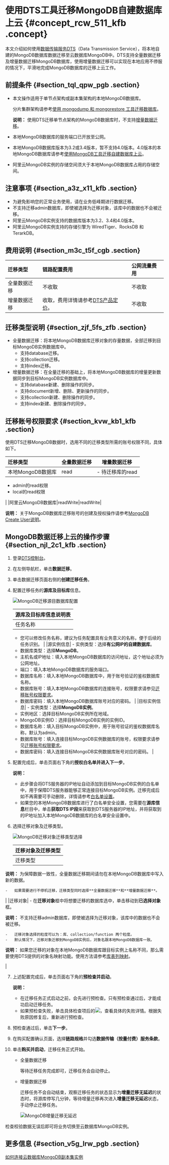 # 使用DTS工具迁移MongoDB自建数据库上云 {#concept_rcw_511_kfb .concept}

本文介绍如何使用[数据传输服务DTS](https://www.alibabacloud.com/help/zh/doc-detail/26592.htm)（Data Transmission Service），将本地自建的MongoDB数据库数据迁移至云数据库MongoDB中。DTS支持全量数据迁移及增量数据迁移MongoDB数据库，使用增量数据迁移可以实现在本地应用不停服的情况下，平滑地完成MongoDB数据库的迁移上云工作。

## 前提条件 {#section_tql_qpw_pgb .section}

-   本文操作适用于单节点架构或副本集架构的本地MongoDB数据库。

    分片集群架构请参考[使用 mongodump 和 mongorestore 工具迁移数据库](../intl.zh-CN/分片集群快速入门/数据迁移/使用MongoDB工具迁移自建数据库上云.md#)。

    **说明：** 使用DTS迁移单节点架构的MongoDB数据库时，不支持[增量数据迁移](#section_zjf_5fs_zfb)。

-   本地MongoDB数据库的服务端口已开放至公网。
-   本地MongoDB数据库版本为3.2或3.4版本，暂不支持4.0版本。4.0版本的本地MongoDB数据库请参考[使用MongoDB工具迁移自建数据库上云](intl.zh-CN/副本集快速入门/数据迁移/使用MongoDB工具迁移自建数据库上云.md#)。
-   阿里云MongoDB实例的存储空间须大于本地MongoDB数据库占用的存储空间。

## 注意事项 {#section_a3z_x11_kfb .section}

-   为避免影响您的正常业务使用，请在业务低峰期进行数据迁移。
-   不支持迁移admin数据库，即使被选择为迁移对象，该库中的数据也不会被迁移。
-   阿里云MongoDB实例支持的数据库版本为3.2、3.4和4.0版本。
-   阿里云MongoDB实例支持的存储引擎为 WiredTiger、RocksDB 和 TerarkDB。

## 费用说明 {#section_m3c_t5f_cgb .section}

|迁移类型|链路配置费用|公网流量费用|
|:---|:-----|:-----|
|全量数据迁移|不收取|不收取|
|增量数据迁移|收取，费用详情请参考[DTS产品定价](https://www.alibabacloud.com/product/data-transmission-service/pricing)。|不收取|

## 迁移类型说明 {#section_zjf_5fs_zfb .section}

-   全量数据迁移：将本地MongoDB数据库迁移对象的存量数据，全部迁移到目标MongoDB实例数据库中。
    -   支持database迁移。
    -   支持collection迁移。
    -   支持index迁移。
-   增量数据迁移：在全量迁移的基础上，将本地MongoDB数据库的增量更新数据同步到目标MongoDB实例数据库中。
    -   支持database新建、删除操作的同步。
    -   支持document新增、删除、更新操作的同步。
    -   支持collection新建、删除操作的同步。
    -   支持index新建、删除操作的同步。

## 迁移账号权限要求 {#section_kvw_kb1_kfb .section}

使用DTS迁移MongoDB数据时，选用不同的迁移类型所需的账号权限不同，具体如下。

|迁移类型|全量数据迁移|增量数据迁移|
|:---|:-----|------|
|本地MongoDB数据库|read| -   待迁移库的read
-   admin的read权限
-   local的read权限

 |
|阿里云MongoDB数据库|readWrite|readWrite|

**说明：** 关于MongoDB数据库迁移账号的创建及授权操作请参考[MongoDB Create User说明](https://docs.mongodb.com/manual/reference/method/db.createUser/)。

## MongoDB数据迁移上云的操作步骤 {#section_njl_2c1_kfb .section}

1.  登录[DTS控制台](https://dts-intl.console.aliyun.com/)。
2.  在左侧导航栏，单击**数据迁移**。
3.  单击数据迁移页面右侧的**创建迁移任务**。
4.  配置迁移任务的**源库及目标库**信息。

    ![MongoDB迁移源目数据库配置](http://static-aliyun-doc.oss-cn-hangzhou.aliyuncs.com/assets/img/6682/155468810434129_zh-CN.png)

    |源库及目标库信息说明表|
    |:----------|
    |任务名称|     -   DTS为每个任务自动生成一个任务名称，任务名称没有唯一性要求。
    -   您可以修改任务名称，建议为任务配置具有业务意义的名称，便于后续的任务识别。
 |
    |源实例信息|     -   实例类型：选择**有公网IP的自建数据库**。
    -   数据库类型：选择**MongoDB**。
    -   主机名或IP地址：填入本地MongoDB数据库的访问地址，这个地址必须为公网地址。
    -   端口：填入本地MongoDB数据库的服务端口。
    -   数据库名称：填入本地MongoDB数据库中，用于账号验证的鉴权数据库名称。
    -   数据库账号：填入本地MongoDB数据库的连接账号，权限要求请参见[迁移账号权限要求](#section_kvw_kb1_kfb)。
    -   数据库密码：填入本地MongoDB数据库账号对应的密码。
 |
    |目标实例信息|     -   实例类型：选择**MongoDB实例**。
    -   实例地区：选择目标MongoDB实例所在地域。
    -   MongoDB实例ID：选择目标MongoDB实例的实例ID。
    -   数据库名称：填入目标MongoDB实例中，用于账号验证的鉴权数据库名称，默认为admin。
    -   数据库账号：填入连接目标MongoDB实例数据库的账号，权限要求请参见[迁移账号权限要求](#section_kvw_kb1_kfb)。
    -   数据库密码：填入连接目标MongoDB实例数据库账号对应的密码。
 |

5.  配置完成后，单击页面右下角的**授权白名单并进入下一步**。

    **说明：** 

    -   此步骤会将DTS服务器的IP地址自动添加到目标MongoDB实例的白名单中，用于保障DTS服务器能够正常连接目标MongoDB实例。迁移完成后如不再需要可手动删除，详情请参考[白名单设置](intl.zh-CN/副本集快速入门/设置白名单.md#)。
    -   如果您的本地MongoDB数据库进行了白名单安全设置，您需要在**源库信息**栏目中，单击**获取DTS IP段**来获取到DTS服务器的IP地址，并将获取到的IP地址加入本地MongoDB数据库的白名单安全设置中。
6.  选择迁移对象及迁移类型。

    ![MongoDB迁移对象迁移类型选择](http://static-aliyun-doc.oss-cn-hangzhou.aliyuncs.com/assets/img/6682/155468810438327_zh-CN.png)

    |迁移对象及迁移类型|
    |:--------|
    |迁移类型|     -   如果只需要进行全量迁移，那么迁移类型选择**全量数据迁移**。

**说明：** 为保障数据一致性，全量数据迁移期间请勿在本地MongoDB数据库中写入新的数据。

    -   如果需要进行不停机迁移，迁移类型同时选择**全量数据迁移**和**增量数据迁移**。
 |
    |迁移对象|     -   在**迁移对象**框中将想要迁移的数据库选中，单击移动到**已选择对象**框。

**说明：** 不支持迁移admin数据库，即使被选择为迁移对象，该库中的数据也不会被迁移。

    -   迁移对象选择的粒度可以为：库、collection/function 两个粒度。
    -   默认情况下，迁移对象迁移到MongoDB实例后，对象名跟本地MongoDB数据库一致。

**说明：** 如果您迁移的对象在本地MongoDB数据库跟目标实例上名称不同，那么需要使用DTS提供的对象名映射功能。使用方法请参考[库表列映射](https://www.alibabacloud.com/help/zh/doc-detail/26628.htm)。

 |

7.  上述配置完成后，单击页面右下角的**预检查并启动**。

    **说明：** 

    -   在迁移任务正式启动之前，会先进行预检查。只有预检查通过后，才能成功启动迁移任务。
    -   如果预检查失败，单击具体检查项后的![](https://dts.console.aliyun.com/styles/images/info.png)，查看具体的失败详情。根据失败原因修复后，重新进行预检查。
8.  预检查通过后，单击**下一步**。
9.  在购买配置确认页面，选择**链路规格**并勾选**数据传输（按量付费）服务条款**。
10. 单击**购买并启动**，迁移任务正式开始。
    -   全量数据迁移

        等待迁移任务完成即可，迁移任务会自动停止。

    -   增量数据迁移

        迁移任务不会自动结束，观察迁移任务的状态显示为**增量迁移无延迟**的状态时，将源库停写几分钟，等待增量迁移再次进入**增量迁移无延迟**状态，手动停止迁移任务。

        ![MongoDB增量迁移无延迟](http://static-aliyun-doc.oss-cn-hangzhou.aliyuncs.com/assets/img/75938/155468810433674_zh-CN.png)


检查校验数据无误后即可将业务切换至云数据库MongoDB实例。

## 更多信息 {#section_v5g_lrw_pgb .section}

[如何连接云数据库MongoDB副本集实例](intl.zh-CN/副本集快速入门/连接实例/副本集实例连接说明.md#)


